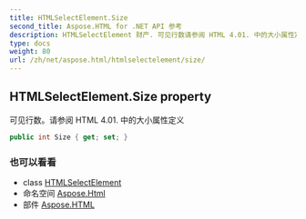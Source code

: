 ```yaml
---
title: HTMLSelectElement.Size
second_title: Aspose.HTML for .NET API 参考
description: HTMLSelectElement 财产. 可见行数请参阅 HTML 4.01. 中的大小属性定义
type: docs
weight: 80
url: /zh/net/aspose.html/htmlselectelement/size/
---
```

## HTMLSelectElement.Size property

可见行数。请参阅 HTML 4.01. 中的大小属性定义

```csharp
public int Size { get; set; }
```

### 也可以看看

* class [HTMLSelectElement](../)
* 命名空间 [Aspose.Html](../../htmlselectelement/)
* 部件 [Aspose.HTML](../../../)


